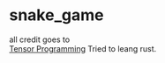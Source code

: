 <h1>snake_game</h1>

<p>all credit goes to <a href="https://www.youtube.com/@TensorProgramming"> </br> Tensor Programming</a>
Tried to leang rust.</p>
